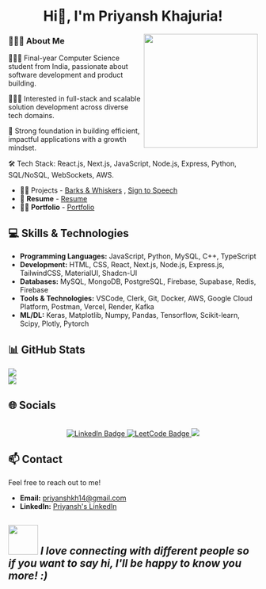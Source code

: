 
<h1 align="center">Hi👋, I'm Priyansh Khajuria!</h1>


<img align="right" src="https://miro.medium.com/max/1400/0*C-cPP9D2MIyeexAT.gif" width="230" />

### 👨🏻‍💻 About Me

 👨🏻‍🎓 Final-year Computer Science student from India, passionate about software development and product building.

 👨🏻‍💻 Interested in full-stack and scalable solution development across diverse tech domains.  

 🌱 Strong foundation in building efficient, impactful applications with a growth mindset.  
 
 🛠️ Tech Stack: React.js, Next.js, JavaScript, Node.js, Express, Python, SQL/NoSQL, WebSockets, AWS.

 - 👨‍💻 Projects -  [Barks & Whiskers](https://barks-and-whiskers.onrender.com/) , [Sign to Speech](https://github.com/priyanshkh14/audio-sign-to-speech)
 - 📍 **Resume** -  [Resume](https://drive.google.com/file/d/1TzusFizFFTHy-DJZreqx1V52YDPdjOsW/view?usp=sharing)
 - 👨‍💻 **Portfolio** - [Portfolio](https://priyanshkhajuria.vercel.app/)


## 💻 Skills & Technologies
- **Programming Languages:** JavaScript, Python, MySQL, C++, TypeScript
- **Development:** HTML, CSS, React, Next.js, Node.js, Express.js, TailwindCSS, MaterialUI, Shadcn-UI
- **Databases:** MySQL, MongoDB, PostgreSQL, Firebase, Supabase, Redis, Firebase
- **Tools & Technologies:** VSCode, Clerk, Git, Docker, AWS, Google Cloud Platform, Postman, Vercel, Render, Kafka
- **ML/DL:** Keras, Matplotlib, Numpy, Pandas, Tensorflow, Scikit-learn, Scipy, Plotly, Pytorch


## 📊 GitHub Stats
![](https://github-readme-stats.vercel.app/api?username=priyanshkh14&theme=dracula&hide_border=false&include_all_commits=false&count_private=true)<br/>
![](https://nirzak-streak-stats.vercel.app/?user=priyanshkh14&theme=dracula&hide_border=false)<br/>

## 🌐 Socials
<br/>
 <div id="badges" align="center">
  <a href="https://www.linkedin.com/in/priyansh-khajuria-39694023b/"">
    <img src="https://img.shields.io/badge/LinkedIn-blue?style=for-the-badge&logo=linkedin&logoColor=white" alt="LinkedIn Badge"/>
  </a>
  
  <a href="https://leetcode.com/u/priyanshkh14/">
    <img src="https://img.shields.io/badge/LeetCode-orange?style=for-the-badge&logo=leetcode&logoColor=white" alt="LeetCode Badge"/>
</a>

 <a href="https://discord.gg/681862045595205644">
    <img src="https://img.shields.io/badge/Discord-5865F2?style=for-the-badge&logo=discord&logoColor=white"/>
</a>

</div>

## 📫 Contact
Feel free to reach out to me!
- **Email:** priyanshkh14@gmail.com
- **LinkedIn:** [Priyansh's LinkedIn](https://www.linkedin.com/in/priyansh-khajuria-39694023b/)

<img src="https://media.giphy.com/media/LnQjpWaON8nhr21vNW/giphy.gif" width="60"> <em><b>I love connecting with different people</b> so if you want to say <b>hi, I'll be happy to know you more!</b> :)</em>
---
